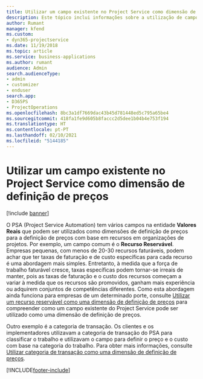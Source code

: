 ```yaml
---
title: Utilizar um campo existente no Project Service como dimensão de definição de preços
description: Este tópico inclui informações sobre a utilização de campos existentes do Project Service como dimensões de definição de preços.
author: Rumant
manager: kfend
ms.custom:
- dyn365-projectservice
ms.date: 11/19/2018
ms.topic: article
ms.service: business-applications
ms.author: rumant
audience: Admin
search.audienceType:
- admin
- customizer
- enduser
search.app:
- D365PS
- ProjectOperations
ms.openlocfilehash: 8bc3a1df7669dac43b45d781448ed5c795a65be4
ms.sourcegitcommit: 418fa1fe9d605b8faccc2d5dee1b04b4e753f194
ms.translationtype: HT
ms.contentlocale: pt-PT
ms.lasthandoff: 02/10/2021
ms.locfileid: "5144185"
---
```

# <a name="use-an-existing-field-in-project-service-as-a-pricing-dimension"></a>Utilizar um campo existente no Project Service como dimensão de definição de preços

[!include [banner](../includes/psa-now-project-operations.md)]

O PSA (Project Service Automation) tem vários campos na entidade **Valores Reais** que podem ser utilizados como dimensões de definição de preços para a definição de preços com base em recursos em organizações de projetos. Por exemplo, um campo comum é o **Recurso Reservável**. Empresas pequenas, com menos de 20-30 recursos faturáveis, podem achar que ter taxas de faturação e de custo específicas para cada recurso é uma abordagem mais simples. Entretanto, à medida que a força de trabalho faturável cresce, taxas específicas podem tornar-se irreais de manter, pois as taxas de faturação e o custo dos recursos começam a variar à medida que os recursos são promovidos, ganham mais experiência ou adquirem conjuntos de competências diferentes. Como esta abordagem ainda funciona para empresas de um determinado porte, consulte [Utilizar um recurso reservável como uma dimensão de definição de preços](bookable-resource-pricing-dimension.md) para compreender como um campo existente do Project Service pode ser utilizado como uma dimensão de definição de preços.

Outro exemplo é a categoria de transação. Os clientes e os implementadores utilizavam a categoria de transação do PSA para classificar o trabalho e utilizavam o campo para definir o preço e o custo com base na categoria do trabalho. Para obter mais informações, consulte [Utilizar categoria de transação como uma dimensão de definição de preços](transaction-category-pricing-dimension.md).


[!INCLUDE[footer-include](../includes/footer-banner.md)]